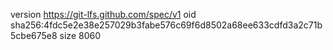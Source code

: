 version https://git-lfs.github.com/spec/v1
oid sha256:4fdc5e2e38e257029b3fabe576c69f6d8502a68ee633cdfd3a2c71b5cbe675e8
size 8060
